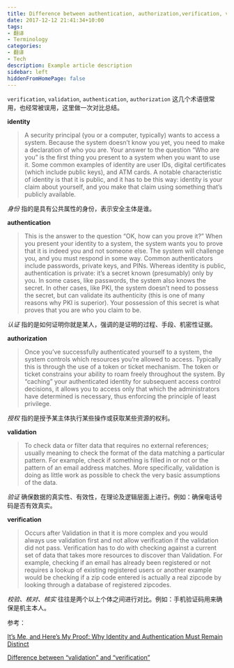 ```yaml
---
title: Difference between authentication, authorization,verification, validation
date: 2017-12-12 21:41:34+10:00
tags:
- 翻译
- Terminology
categories:
- 翻译
- Tech
description: Example article description
sidebar: left
hiddenFromHomePage: false
---
```





`verification`, `validation`, `authentication`, `authorization` 这几个术语很常用，也经常被误用，这里做一次对比总结。

**identity**
>A security principal (you or a computer, typically) wants to access a system. Because the system doesn’t know you yet, you need to make a declaration of who you are. Your answer to the question “Who are you” is the first thing you present to a system when you want to use it. Some common examples of identity are user IDs, digital certificates (which include public keys), and ATM cards. A notable characteristic of identity is that it is public, and it has to be this way: identity is your claim about yourself, and you make that claim using something that’s publicly available.

*身份* 指的是具有公共属性的身份，表示安全主体是谁。

**authentication**

>This is the answer to the question “OK, how can you prove it?” When you present your identity to a system, the system wants you to prove that it is indeed you and not someone else. The system will challenge you, and you must respond in some way. Common authenticators include passwords, private keys, and PINs. Whereas identity is public, authentication is private: it’s a secret known (presumably) only by you. In some cases, like passwords, the system also knows the secret. In other cases, like PKI, the system doesn’t need to possess the secret, but can validate its authenticity (this is one of many reasons why PKI is superior). Your possession of this secret is what proves that you are who you claim to be.

*认证* 指的是如何证明你就是某人，强调的是证明的过程、手段、机密性证据。

**authorization**
>Once you’ve successfully authenticated yourself to a system, the system controls which resources you’re allowed to access. Typically this is through the use of a token or ticket mechanism. The token or ticket constrains your ability to roam freely throughout the system. By “caching” your authenticated identity for subsequent access control decisions, it allows you to access only that which the administrators have determined is necessary, thus enforcing the principle of least privilege.

*授权* 指的是授予某主体执行某些操作或获取某些资源的权利。

**validation**
>To check data or filter data that requires no external references; usually meaning to check the format of the data matching a particular pattern. For example, check if something is filled in or not or the pattern of an email address matches. More specifically, validation is doing as little work as possible to check the very basic assumptions of the data.

*验证* 确保数据的真实性、有效性，在理论及逻辑层面上进行。例如：确保电话号码是否有效真实。

**verification**
>Occurs after Validation in that it is more complex and you would always use validation first and not allow verification if the validation did not pass. Verification has to do with checking against a current set of data that takes more resources to discover than Validation. For example, checking if an email has already been registered or not requires a lookup of existing registered users or another example would be checking if a zip code entered is actually a real zipcode by looking through a database of registered zipcodes.

*校验、核对、核实* 往往是两个以上个体之间进行对比。例如：手机验证码用来确保是机主本人。

参考：

[It’s Me, and Here’s My Proof: Why Identity and Authentication Must Remain Distinct](https://technet.microsoft.com/en-us/library/cc512578.aspx)

[Difference between “validation” and “verification”](https://english.stackexchange.com/questions/53866/difference-between-validation-and-verification)





